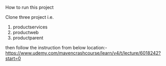 How to run this project

Clone three project i.e.

1. productservices
2. productweb
3. productparent

then follow the instruction from below location:-
https://www.udemy.com/mavencrashcourse/learn/v4/t/lecture/6018242?start=0
